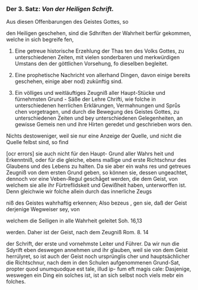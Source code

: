 <!--
content-0044.xml
Buchseite 27
-->


### Der 3. Satz: *Von der Heiligen Schrift.*

Aus diesen Offenbarungen des Geistes Gottes, so

den Heiligen geschehen, sind die Sdhriften der Wahrheit berfür gekommen,
welche in sich begreife fen,

1. Eine getreue historische Erzehlung der Thas ten des Volks Gottes, zu unterschiedenen Zeiten, mit vielen sonderbaren und merkwürdigen Umstans den der göttlichen Vorsehung, fo dieselben begleitet.

2. Eine prophetische Nachricht von allerhand Dingen, davon einige bereits geschehen, einige aber nod) zukünftig sind.

3. Ein völliges und weitläuftiges Zeugniß aller Haupt-Stücke und fürnehmsten Grund - Säße der Lehre Chrifti, wie folche in unterschiedenen herrlichen Erklärungen, Vermahnungen und Sprůs chen vorgetragen, und durch die Bewegung des Geistes Gottes, zu unterschiedenen Zeiten und bey unterschiedenen Gelegenheiten, an gewisse Gemeis nen und ihre Hirten geredet und geschrieben wors den.

Nichts destoweniger, weil sie nur eine Anzeige der Quelle, und nicht die Quelle felbst sind, so find

 [ocr errors]
sie auch nicht für den Haupt- Grund aller Wahrs
heit und Erkenntniß, oder für die gleiche, ebens
maßige und erste Richtschnur des Glaubens
und des Lebens zu halten. Da sie aber ein wahs
res und getreues Zeugniß von dem ersten Grund
geben, so können sie, dessen ungeachtet, dennoch vor
eine Veben-Regul geschåget werden, die dem
Geist, von welchem sie alle ihr Fürtreflidskeit und
Gewißheit haben, unterworffen ist. Denn
gleichwie wir folche allein durch das innerliche Zeugs

  niß des Geistes wahrhaftig erkennen; Also bezeus
, gen sie, daß der Geist derjenige Wegweiser sey, von

welchem die Seiligen in alle Wahrheit geleitet Soh. 16,13

werden. Daher ist der Geist, nach dem Zeugniß Rom. 8. 14

der Schrift, der erste und vornehmste Leiter und
 Führer. Da wir nun die Sdyrift eben deswegen
annehmen und ihr glauben, weil sie von dem Geist
herrúlyret, so ist auch der Geist noch ursprünglis
cher und hauptsächlicher die Richtschnur, nach
dem in den Schulen aufgenommenen Grund-Sat,
propter quod unumquodque est tale, illud ip-
fum eft magis cale: Dasjenige, weswegen ein
Ding ein solches ist, ist an sich selbst noch viels
mebr ein folches.
